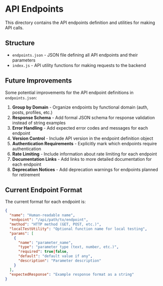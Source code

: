 # API Endpoints

This directory contains the API endpoints definition and utilities for making API calls.

## Structure

- `endpoints.json` - JSON file defining all API endpoints and their parameters
- `index.js` - API utility functions for making requests to the backend

## Future Improvements

Some potential improvements for the API endpoint definitions in `endpoints.json`:

1. **Group by Domain** - Organize endpoints by functional domain (auth, posts, profiles, etc.)
2. **Response Schema** - Add formal JSON schema for response validation instead of string examples
3. **Error Handling** - Add expected error codes and messages for each endpoint
4. **Version Control** - Include API version in the endpoint definition object
5. **Authentication Requirements** - Explicitly mark which endpoints require authentication
6. **Rate Limiting** - Include information about rate limiting for each endpoint
7. **Documentation Links** - Add links to more detailed documentation for each endpoint
8. **Deprecation Notices** - Add deprecation warnings for endpoints planned for retirement

## Current Endpoint Format

The current format for each endpoint is:

```json
{
  "name": "Human-readable name",
  "endpoint": "/api/path/to/endpoint",
  "method": "HTTP method (GET, POST, etc.)",
  "localTestUtility": "Optional function name for local testing",
  "params": [
    { 
      "name": "parameter_name",
      "type": "parameter type (text, number, etc.)",
      "required": true|false,
      "default": "default value if any",
      "description": "Parameter description"
    }
  ],
  "expectedResponse": "Example response format as a string"
}
``` 